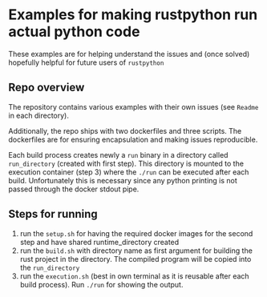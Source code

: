 # Examples for making rustpython run actual python code
These examples are for helping understand the issues and (once solved) hopefully helpful for future users of `rustpython`

## Repo overview
The repository contains various examples with their own issues (see `Readme` in each directory).

Additionally, the repo ships with two dockerfiles and three scripts.
The dockerfiles are for ensuring encapsulation and making issues reproducible.

Each build process creates newly a `run` binary in a directory called `run_directory` (created with first step).
This directory is mounted to the execution container (step 3) where the `./run` can be executed after each build.
Unfortunately this is necessary since any python printing is not passed through the docker stdout pipe.

## Steps for running

1. run the `setup.sh` for having the required docker images for the second step and have shared runtime_directory created
2. run the `build.sh` with directory name as first argument for building the rust project in the directory. The compiled program will be copied into the `run_directory`
3. run the `execution.sh` (best in own terminal as it is reusable after each build process). Run `./run` for showing the output.

